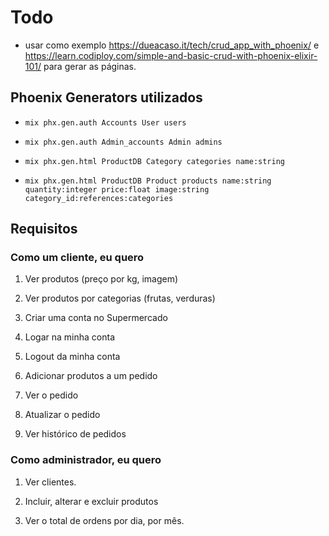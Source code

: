 # Todo

- usar como exemplo https://dueacaso.it/tech/crud_app_with_phoenix/ e https://learn.codiploy.com/simple-and-basic-crud-with-phoenix-elixir-101/ para gerar as páginas.

## Phoenix Generators utilizados

- `mix phx.gen.auth Accounts User users`

- `mix phx.gen.auth Admin_accounts Admin admins`

- `mix phx.gen.html ProductDB Category categories name:string`

- `mix phx.gen.html ProductDB Product products name:string quantity:integer price:float image:string category_id:references:categories`

## Requisitos

### Como um cliente, eu quero

1. Ver produtos (preço por kg, imagem)

2. Ver produtos por categorias (frutas, verduras)

3. Criar uma conta no Supermercado

4. Logar na minha conta

5. Logout da minha conta

6. Adicionar produtos a um pedido

7. Ver o pedido

8. Atualizar o pedido

9. Ver histórico de pedidos

### Como administrador, eu quero

1. Ver clientes.

2. Incluir, alterar e excluir produtos

3. Ver o total de ordens por dia, por mês.
